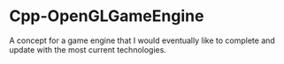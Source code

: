 # Cpp-OpenGLGameEngine
A concept for a game engine that I would eventually like to complete and update with the most current technologies.
